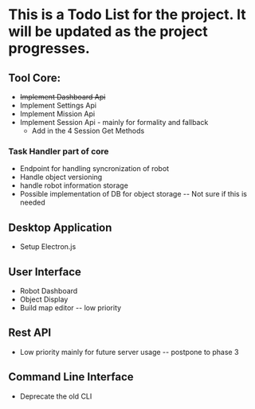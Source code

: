 ﻿# This is a Todo List for the project. It will be updated as the project progresses.

## Tool Core:
- ~~Implement Dashboard Api~~
- Implement Settings Api
- Implement Mission Api 
- Implement Session Api - mainly for formality and fallback 
    - Add in the 4 Session Get Methods

### Task Handler part of core
- Endpoint for handling syncronization of robot
- Handle object versioning 
- handle robot information storage
- Possible implementation of DB for object storage -- Not sure if this is needed

## Desktop Application
- Setup Electron.js

## User Interface
- Robot Dashboard
- Object Display
- Build map editor -- low priority

## Rest API
- Low priority mainly for future server usage -- postpone to phase 3


## Command Line Interface
- Deprecate the old CLI
